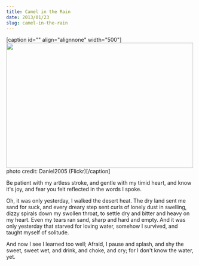 ```yaml
---
title: Camel in the Rain
date: 2013/01/23
slug: camel-in-the-rain
---
```


[caption id="" align="alignnone" width="500"]<a href="http://www.flickr.com/photos/loshak/4657366229/"><img alt="" src="http://farm2.staticflickr.com/1289/4657366229_5e2ea85435.jpg" width="500" height="335" /></a> photo credit: Daniel2005 (Flickr)[/caption]

Be patient with my artless stroke,
and gentle with my timid heart,
and know it's joy, and fear you felt
reflected in the words I spoke.

Oh, it was only yesterday,
I walked the desert heat.
The dry land sent me sand for suck,
and every dreary step
sent curls of lonely dust
in swelling, dizzy spirals
down my swollen throat,
to settle dry and bitter
and heavy on my heart.
Even my tears ran sand,
sharp and hard and empty.
And it was only yesterday
that starved for loving water,
somehow I survived,
and taught myself of solitude.

And now I see I learned too well;
Afraid, I pause and splash,
and shy the sweet, sweet wet,
and drink, and choke, and cry;
for I don't know the water, yet.